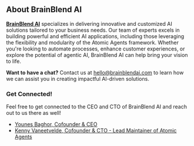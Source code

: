 ## About BrainBlend AI

**[BrainBlend AI](https://brainblendai.com)** specializes in delivering innovative and customized AI solutions tailored to your business needs. 
Our team of experts excels in building powerful and efficient AI applications, including those leveraging the flexibility and modularity of the Atomic Agents framework. 
Whether you're looking to automate processes, enhance customer experiences, or explore the potential of agentic AI, BrainBlend AI can help bring your vision to life.

**Want to have a chat?** Contact us at hello@brainblendai.com to learn how we can assist you in creating impactful AI-driven solutions.

### Get Connected!
Feel free to get connected to the CEO and CTO of BrainBlend AI and reach out to us there as well!
- [Younes Baghor, Cofounder & CEO](https://www.linkedin.com/in/webwizart)
- [Kenny Vaneetvelde, Cofounder & CTO - Lead Maintainer of Atomic Agents](https://www.linkedin.com/in/kennyvaneetvelde/)
